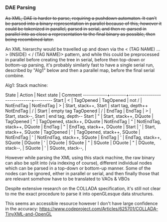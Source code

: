 ### DAE Parsing ###

~~As XML, DAE is harder to parse, requiring a pushdown automaton. It can't be parsed into a binary representation in
parallel because of this, however it could be tokenized in parallel, parsed in serial, and then re-parsed in parallel
into as close a representation to the final binary as possible, then being recombined later.~~

An XML hierarchy would be travelled up and down via the < (TAG NAME) ... > (INSIDE) < / (TAG NAME)> pattern, and while
this could be preprocessed in parallel before creating the tree in serial, before then top-down or bottom-up parsing,
it's probably similarly fast to have a single serial run, described by "Alg1" below and then a parallel map, before the
final serial combine.

Alg1:
Stack machine:

State       | Action | Next state                  | Comment
------------+--------+-----------------------------+---------
Start       | <      | TagOpened                   |
TagOpened   | not /  | NotEndTag                   |
NotEndTag   | >      | Start, stack++, Start       | start tag, depth++
NotEndTag   | /      | Start                       | empty tag
TagOpened   | /      | EndTag                      |
EndTag      | >      | Start, stack--, Start       | end tag, depth--
Start       | "      | Start, stack++, DQuote      |
TagOpened   | "      | TagOpened, stack++, DQuote  |
NotEndTag   | "      | NotEndTag, stack++, DQuote  |
EndTag      | "      | EndTag, stack++, DQuote     |
Start       | '      | Start, stack++, SQuote      |
TagOpened   | '      | TagOpened, stack++, SQuote  |
NotEndTag   | '      | NotEndTag, stack++, SQuote  |
EndTag      | '      | EndTag, stack++, SQuote     |
DQuote      | '      | DQuote                      |
SQuote      | "      | SQuote                      |
DQuote      | "      | DQuote, stack--, <PREVIOUS> |
SQuote      | '      | SQuote, stack--, <PREVIOUS> |

However while parsing the XML using this stack machine, the raw binary can also be split into (via indexing of course),
different individual nodes which can be parsed in a top-down or bottom-up manner. Some of the nodes can be ignored,
either in parallel or serial, and then finally those that are relevant somehow have to be translated to VAOs & VBOs




Despite extensive research on the COLLADA specification, it's still not clear to me the exact procedure to parse it into
openGLesque data structures.

This seems an accessible resource however I don't have large confidence in the accuracy:
https://www.codeproject.com/Articles/625701/COLLADA-TinyXML-and-OpenGL

